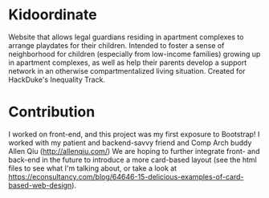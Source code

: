 # Kidoordinate
Website that allows legal guardians residing in apartment complexes to arrange playdates for their children. Intended to foster a sense of neighborhood for children (especially from low-income families) growing up in apartment complexes, as well as help their parents develop a support network in an otherwise compartmentalized living situation. Created for HackDuke's Inequality Track. 

# Contribution
I worked on front-end, and this project was my first exposure to Bootstrap! I worked with my patient and backend-savvy friend and Comp Arch buddy Allen Qiu (http://allenqiu.com/) We are hoping to further integrate front- and back-end in the future to introduce a more card-based layout (see the html files to see what I'm talking about, or take a look at https://econsultancy.com/blog/64646-15-delicious-examples-of-card-based-web-design). 
